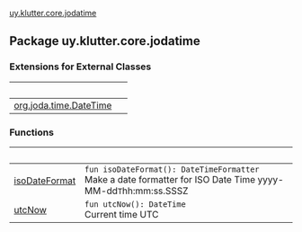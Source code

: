 [uy.klutter.core.jodatime](.)


## Package uy.klutter.core.jodatime

### Extensions for External Classes

|&nbsp;|&nbsp;|
|---|---|
| [org.joda.time.DateTime](org.joda.time.-date-time/index.md) |  |

### Functions

|&nbsp;|&nbsp;|
|---|---|
| [isoDateFormat](iso-date-format.md) | <code>fun isoDateFormat(): DateTimeFormatter</code><br/>Make a date formatter for ISO Date Time yyyy-MM-dd`T`hh:mm:ss.SSSZ |
| [utcNow](utc-now.md) | <code>fun utcNow(): DateTime</code><br/>Current time UTC |
